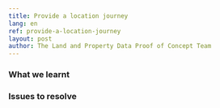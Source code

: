 ```yaml
---
title: Provide a location journey
lang: en
ref: provide-a-location-journey
layout: post
author: The Land and Property Data Proof of Concept Team
---
```


### What we learnt

### Issues to resolve
